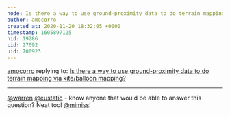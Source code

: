```yaml
---
node: Is there a way to use ground-proximity data to do terrain mapping via kite/balloon mapping?
author: amocorro
created_at: 2020-11-20 18:32:05 +0000
timestamp: 1605897125
nid: 19286
cid: 27692
uid: 700923
---
```




[amocorro](../profile/amocorro) replying to: [Is there a way to use ground-proximity data to do terrain mapping via kite/balloon mapping?](../notes/mimiss/05-09-2019/is-there-a-way-to-use-ground-proximity-data-to-do-terrain-mapping-via-kite-balloon-mapping)

----
[@warren](/profile/warren) [@eustatic](/profile/eustatic) - know anyone that would be able to answer this question? Neat tool [@mimiss](/profile/mimiss)!
